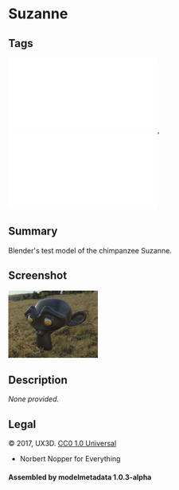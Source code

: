 # Suzanne

## Tags

![core](../../Models-core.md), ![testing](../../Models-testing.md)

## Summary

Blender's test model of the chimpanzee Suzanne.

## Screenshot

![screenshot](screenshot/screenshot.jpg)

## Description

_None provided._

## Legal

&copy; 2017, UX3D. [CC0 1.0 Universal](https://creativecommons.org/publicdomain/zero/1.0/legalcode)

 - Norbert Nopper for Everything

#### Assembled by modelmetadata 1.0.3-alpha